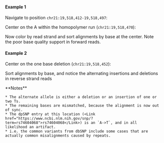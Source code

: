 <script>
import Alert from "$components/Alert.svelte";
import Link from "$components/Link.svelte";
import IGVUpdateBtn from "$components/IGVUpdateBtn.svelte";
</script>

#### Example 1

Navigate to position `chr21:19,518,412-19,518,497`:

<IGVUpdateBtn locus="chr21:19,518,412-19,518,497" />

Center on the A within the homopolymer run (`chr21:19,518,470`):

<IGVUpdateBtn locus="chr21:19,518,470" />

Now color by read strand and sort alignments by base at the center. Note the poor base quality support in forward reads.

#### Example 2

Center on the one base deletion (`chr21:19,518,452`):

<IGVUpdateBtn locus="chr21:19,518,452" />

Sort alignments by base, and notice the alternating insertions and deletions in reverse strand reads

<Alert color="primary">
	**Notes**

    * The alternate allele is either a deletion or an insertion of one or two Ts.
    * The remaining bases are mismatched, because the alignment is now out of sync.
    * The dpSNP entry at this location (<Link href="https://www.ncbi.nlm.nih.gov/snp/?term=rs74604068">rs74604068</Link>) is an `A->T`, and in all likelihood an artifact.
    * i.e. the common variants from dbSNP include some cases that are actually common misalignments caused by repeats.

</Alert>
